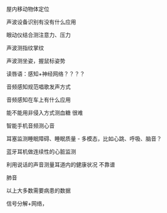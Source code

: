 屋内移动物体定位

声波设备识别有没有什么应用

眼动仪结合测注意力、压力

声波测指纹掌纹



声波测坐姿，握鼠标姿势

读唇语：感知+神经网络？？？？



音频感知规范唱歌发声方式

音频感知在车上有什么应用

能不能用非侵入方式测血糖	很难

智能手机音频测心音

耳塞监测睡眠障碍、睡眠质量	-	多模态，比如心跳、呼吸、脑音？

蓝牙耳机做连续性的心脏监测

利用说话的声音测量耳道内的健康状况	不靠谱

肺音

以上大多数需要病患的数据

 

信号分解+网络，
